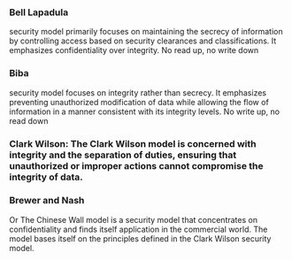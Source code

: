 ### Bell Lapadula 
security model primarily focuses on maintaining the secrecy of information by controlling access based on security clearances and classifications. It emphasizes confidentiality over integrity. No read up, no write down

### Biba
security model focuses on integrity rather than secrecy. It emphasizes preventing unauthorized modification of data while allowing the flow of information in a manner consistent with its integrity levels. No write up, no read down

### Clark Wilson: The Clark Wilson model is concerned with integrity and the separation of duties, ensuring that unauthorized or improper actions cannot compromise the integrity of data.

### Brewer and Nash 
Or The Chinese Wall model is a security model that concentrates on confidentiality and finds itself application in the commercial world. The model bases itself on the principles defined in the Clark Wilson security model.
